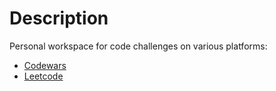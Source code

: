 # Description

Personal workspace for code challenges on various platforms:

* [Codewars](https://www.codewars.com/users/DonatasD)
* [Leetcode](https://leetcode.com/u/donatasdaubar/)
